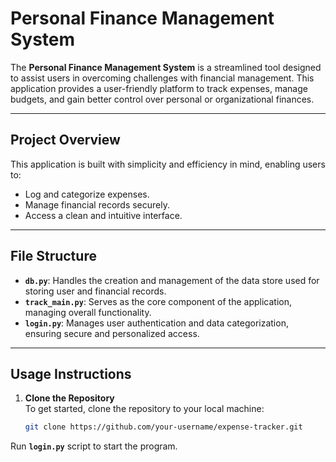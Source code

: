 # Personal Finance Management System

The **Personal Finance Management System** is a streamlined tool designed to assist users in overcoming challenges with financial management. This application provides a user-friendly platform to track expenses, manage budgets, and gain better control over personal or organizational finances.

---

## Project Overview

This application is built with simplicity and efficiency in mind, enabling users to:
- Log and categorize expenses.
- Manage financial records securely.
- Access a clean and intuitive interface.

---

## File Structure

- **`db.py`**: Handles the creation and management of the data store used for storing user and financial records.
- **`track_main.py`**: Serves as the core component of the application, managing overall functionality.
- **`login.py`**: Manages user authentication and data categorization, ensuring secure and personalized access.

---

## Usage Instructions

1. **Clone the Repository**  
   To get started, clone the repository to your local machine:
   ```bash
   git clone https://github.com/your-username/expense-tracker.git

Run **`login.py`** script to start the program.

